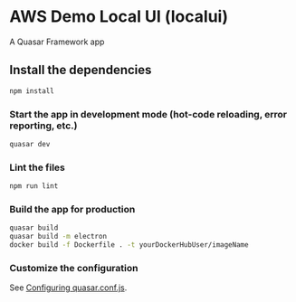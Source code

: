 # AWS Demo Local UI (localui)

A Quasar Framework app

## Install the dependencies
```bash
npm install
```

### Start the app in development mode (hot-code reloading, error reporting, etc.)
```bash
quasar dev
```

### Lint the files
```bash
npm run lint
```

### Build the app for production
```bash
quasar build
quasar build -m electron
docker build -f Dockerfile . -t yourDockerHubUser/imageName
```

### Customize the configuration
See [Configuring quasar.conf.js](https://quasar.dev/quasar-cli/quasar-conf-js).
